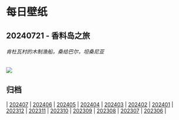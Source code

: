 # 每日壁纸

## 20240721 - 香料岛之旅

###### 肯杜瓦村的木制渔船，桑给巴尔，坦桑尼亚

![](https://www.bing.com/th?id=OHR.ZanzibarBoats_ZH-CN2915388379_UHD.jpg)

## 归档

| [202407](/202407/README.md)
| [202406](/202406/README.md)
| [202405](/202405/README.md)
| [202404](/202404/README.md)
| [202403](/202403/README.md)
| [202402](/202402/README.md)
| [202401](/202401/README.md)
| [202312](/202312/README.md)
| [202311](/202311/README.md)
| [202310](/202310/README.md)
| [202309](/202309/README.md)
| [202308](/202308/README.md)
| [202307](/202307/README.md)
| [202306](/202306/README.md)
|